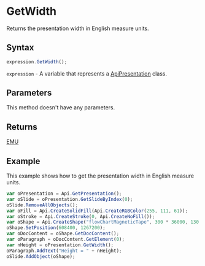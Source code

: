 # GetWidth

Returns the presentation width in English measure units.

## Syntax

```javascript
expression.GetWidth();
```

`expression` - A variable that represents a [ApiPresentation](../ApiPresentation.md) class.

## Parameters

This method doesn't have any parameters.

## Returns

[EMU](../../Enumeration/EMU.md)

## Example

This example shows how to get the presentation width in English measure units.

```javascript
var oPresentation = Api.GetPresentation();
var oSlide = oPresentation.GetSlideByIndex(0);
oSlide.RemoveAllObjects();
var oFill = Api.CreateSolidFill(Api.CreateRGBColor(255, 111, 61));
var oStroke = Api.CreateStroke(0, Api.CreateNoFill());
var oShape = Api.CreateShape("flowChartMagneticTape", 300 * 36000, 130 * 36000, oFill, oStroke);
oShape.SetPosition(608400, 1267200);
var oDocContent = oShape.GetDocContent();
var oParagraph = oDocContent.GetElement(0);
var nHeight = oPresentation.GetWidth();
oParagraph.AddText("Height = " + nHeight);
oSlide.AddObject(oShape);
```
